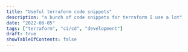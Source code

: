 ```yaml
---
title: "Useful terraform code snippets"
description: "a bunch of code snippets for terraform I use a lot"
date: "2022-08-05"
tags: ["terraform", "ci/cd", "development"]
draft: true
showTableOfContents: false
---
```

